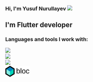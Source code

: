 ### Hi, I'm Yusuf Nurullayev <img src="https://media.giphy.com/media/hvRJCLFzcasrR4ia7z/giphy.gif" width= "27px">

## I'm Flutter developer

### Languages and tools I work with:

<code><img src="https://w7.pngwing.com/pngs/67/315/png-transparent-flutter-hd-logo-thumbnail.png" height="35"> </code>
<code><img src="https://upload.wikimedia.org/wikipedia/commons/7/7e/Dart-logo.png" height="35"> </code>
<code><img src="https://w7.pngwing.com/pngs/431/965/png-transparent-figma-designer-computer-icons-material-design-design-rectangle-poster-logo.png" height="35"> </code>
<code><img src="https://raw.githubusercontent.com/felangel/bloc/master/docs/assets/bloc_logo_full.png" height="35"> </code>



<!--
**Yusufdevv/Yusufdevv** is a ✨ _special_ ✨ repository because its `README.md` (this file) appears on your GitHub profile.

Here are some ideas to get you started:

- 🔭 I’m currently working on ...
- 🌱 I’m currently learning ...
- 👯 I’m looking to collaborate on ...
- 🤔 I’m looking for help with ...
- 💬 Ask me about ...
- 📫 How to reach me: ...
- 😄 Pronouns: ...
- ⚡ Fun fact: ...
-->
